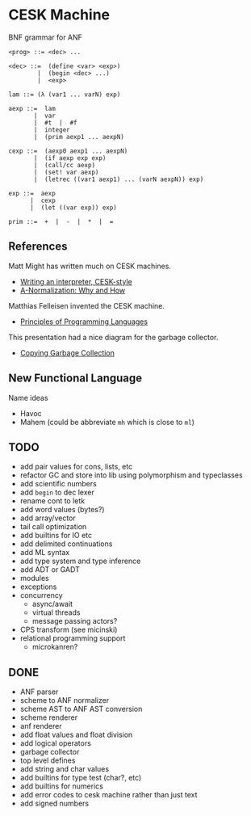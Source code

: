 # CESK Machine

BNF grammar for ANF

```
<prog> ::= <dec> ...

<dec> ::=  (define <var> <exp>)
        |  (begin <dec> ...)
        |  <exp>

lam ::= (λ (var1 ... varN) exp)

aexp ::=  lam
       |  var
       |  #t  |  #f
       |  integer
       |  (prim aexp1 ... aexpN)

cexp ::=  (aexp0 aexp1 ... aexpN)
       |  (if aexp exp exp)
       |  (call/cc aexp)
       |  (set! var aexp)
       |  (letrec ((var1 aexp1) ... (varN aexpN)) exp)

exp ::=  aexp
      |  cexp
      |  (let ((var exp)) exp)

prim ::=  +  |  -  |  *  |  =
```

## References

Matt Might has written much on CESK machines.

- [Writing an interpreter, CESK-style](https://matt.might.net/articles/cesk-machines/)
- [A-Normalization: Why and How](https://matt.might.net/articles/a-normalization/)

Matthias Felleisen invented the CESK machine.

- [Principles of Programming Languages](https://felleisen.org/matthias/4400-s20/index.html)

This presentation had a nice diagram for the garbage collector.

- [Copying Garbage Collection](https://users.cs.northwestern.edu/~stamourv/teaching/321-F19/16a-gc-copying.pdf)


## New Functional Language

Name ideas
- Havoc
- Mahem (could be abbreviate `mh` which is close to `ml`)

## TODO

- add pair values for cons, lists, etc
- refactor GC and store into lib using polymorphism and typeclasses
- add scientific numbers
- add `begin` to dec lexer
- rename cont to letk
- add word values (bytes?)
- add array/vector
- tail call optimization
- add builtins for IO etc
- add delimited continuations
- add ML syntax
- add type system and type inference
- add ADT or GADT
- modules
- exceptions
- concurrency
  - async/await
  - virtual threads
  - message passing actors?
- CPS transform (see micinski)
- relational programming support
  - microkanren?

## DONE

- ANF parser
- scheme to ANF normalizer
- scheme AST to ANF AST conversion
- scheme renderer
- anf renderer
- add float values and float division
- add logical operators
- garbage collector
- top level defines
- add string and char values
- add builtins for type test (char?, etc)
- add builtins for numerics
- add error codes to cesk machine rather than just text
- add signed numbers

